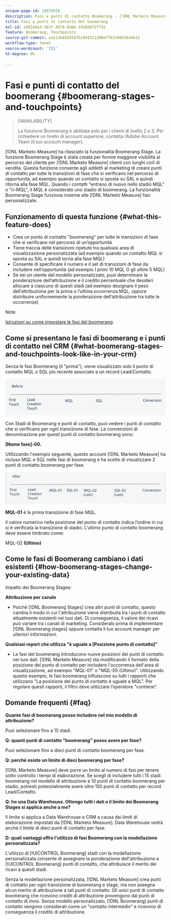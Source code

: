 ```yaml
---
unique-page-id: 18874558
description: Fasi e punti di contatto Boomerang - [!DNL Marketo Measure]
title: Fasi e punti di contatto del boomerang
exl-id: e58169a3-3637-4878-8a0e-1920d873ff52
feature: Boomerang, Touchpoints
source-git-commit: ea113b02b910fbc894311200aff83286636d4b32
workflow-type: tm+mt
source-wordcount: '721'
ht-degree: 0%

---
```


# Fasi e punti di contatto del boomerang {#boomerang-stages-and-touchpoints}

>[!AVAILABILITY]
>
>La funzione Boomerang è abilitata solo per i clienti di livello 2 e 3. Per richiedere un livello di account superiore, contatta l’Adobe Account Team (il tuo account manager).

[!DNL Marketo Measure] ha rilasciato la funzionalità Boomerang Stage. La funzione Boomerang Stage è stata creata per fornire maggiore visibilità al percorso del cliente per [!DNL Marketo Measure] clienti con lunghi cicli di vendita. Questa funzione consente agli addetti al marketing di creare punti di contatto per tutte le transizioni di fase che si verificano nel percorso di opportunità, ad esempio quando un contatto si sposta su SAL e quindi ritorna alla fase MQL. Quando i contatti &quot;entrano di nuovo nello stadio MQL&quot; o &quot;ri-MQL&quot;, il MQL è considerato uno stadio di boomerang. La funzionalità Boomerang Stage funziona insieme alle [!DNL Marketo Measure] fasi personalizzate.

## Funzionamento di questa funzione {#what-this-feature-does}

* Crea un punto di contatto &quot;boomerang&quot; per tutte le transizioni di fase che si verificano nel percorso di un’opportunità
* Tiene traccia delle transizioni ripetute tra qualsiasi area di visualizzazione personalizzata (ad esempio quando un contatto MQL si sposta su SAL e quindi torna alla fase MQL)
* Consente di specificare il numero e il set di transizioni di fase da includere nell’opportunità (ad esempio I primi 10 MQL O gli ultimi 5 MQL)
* Se sei un utente del modello personalizzato, puoi determinare la ponderazione dell’attribuzione e il credito percentuale che desideri allocare a ciascuno di questi stadi (ad esempio designare il peso dell’attribuzione per la prima o l’ultima occorrenza MQL, oppure distribuire uniformemente la ponderazione dell’attribuzione tra tutte le occorrenze)

>[!NOTE]
>
>[Istruzioni su come impostare le fasi del boomerang](/help/advanced-marketo-measure-features/boomerang/setting-up-boomerang-stages.md).

## Come si presentano le fasi di boomerang e i punti di contatto nel CRM {#what-boomerang-stages-and-touchpoints-look-like-in-your-crm}

Senza le fasi Boomerang (il &quot;prima&quot;), viene visualizzato solo il punto di contatto MQL o SQL più recente associato a un record Lead/Contatto.

![](assets/1.png)

Con Stadi di Boomerang e punti di contatto, puoi vedere i punti di contatto che si verificano per ogni transizione di fase. Le convenzioni di denominazione per questi punti di contatto boomerang sono:

**[Nome fase]-00.**

Utilizzando l&#39;esempio seguente, questo account [!DNL Marketo Measure] ha incluso MQL e SQL nelle fasi di boomerang e ha scelto di visualizzare 2 punti di contatto boomerang per fase.

![](assets/2.png)

**MQL-01** è la prima transizione di fase MQL.

Il valore numerico nella posizione del punto di contatto indica l’ordine in cui si è verificata la transizione di stadio. L’ultimo punto di contatto boomerang deve essere timbrato come:

MQL-02 **(Ultimo)**

## Come le fasi di Boomerang cambiano i dati esistenti {#how-boomerang-stages-change-your-existing-data}

Impatto dei Boomerang Stages:

**Attribuzione per canale**

* Poiché [!DNL Boomerang Stages] crea altri punti di contatto, questo cambia il modo in cui l&#39;attribuzione viene distribuita tra i punti di contatto attualmente esistenti nei tuoi dati. Di conseguenza, il valore dei ricavi può variare tra i canali di marketing. Consideralo prima di implementare [!DNL Boomerang stages] oppure contatta il tuo account manager per ulteriori informazioni.

**Qualsiasi report che utilizza &quot;è uguale a [Posizione punto di contatto]&quot;**

* Le fasi del boomerang introducono nuove posizioni dei punti di contatto nei tuoi dati. [!DNL Marketo Measure] sta modificando il formato della posizione del punto di contatto per includere l&#39;occorrenza dell&#39;area di visualizzazione, ad esempio &quot;MQL-01&quot; o &quot;MQL-05 (Ultimo)&quot;. Utilizzando questo esempio, le fasi boomerang influiscono su tutti i rapporti che utilizzano &quot;La posizione del punto di contatto è uguale a MQL&quot;. Per regolare questi rapporti, il filtro deve utilizzare l’operatore &quot;contiene&quot;.

## Domande frequenti {#faq}

**Quante fasi di boomerang posso includere nel mio modello di attribuzione?**

Puoi selezionare fino a 15 stadi.

**Q: quanti punti di contatto &quot;boomerang&quot; posso avere per fase?**

Puoi selezionare fino a dieci punti di contatto boomerang per fase.

**Q: perché esiste un limite di dieci boomerang per fase?**

[!DNL Marketo Measure] deve porre un limite al numero di fasi per tenere sotto controllo i tempi di elaborazione. Se scegli di includere tutti i 15 stadi boomerang nel modello di attribuzione e 10 punti di contatto boomerang per stadio, potresti potenzialmente avere oltre 150 punti di contatto per record Lead/Contatto.

**Q: ho una Data Warehouse. Ottengo tutti i dati o il limite dei Boomerang Stages si applica anche a me?**

Il limite si applica a Data Warehouse e CRM a causa dei limiti di elaborazione impostati da [!DNL Marketo Measure]. Data Warehouse vedrà anche il limite di dieci punti di contatto per fase.

**D: quali vantaggi offre l&#39;utilizzo di fasi Boomerang con la modellazione personalizzata?**

L&#39;utilizzo di [!UICONTROL Boomerang] stadi con la modellazione personalizzata consente di assegnare la ponderazione dell&#39;attribuzione a [!UICONTROL Boomerang] punti di contatto, che attribuisce il merito dei ricavi a questi stadi.

Senza la modellazione personalizzata, [!DNL Marketo Measure] crea punti di contatto per ogni transizione di boomerang e stage, ma non assegna alcun merito di attribuzione a tali punti di contatto. Gli unici punti di contatto boomerang che ricevono crediti di attribuzione provengono dai punti di contatto di invio. Senza modello personalizzato, [!DNL Boomerang] punti di contatto vengono considerati come un &quot;contatto intermedio&quot; e ricevono di conseguenza il credito di attribuzione.
